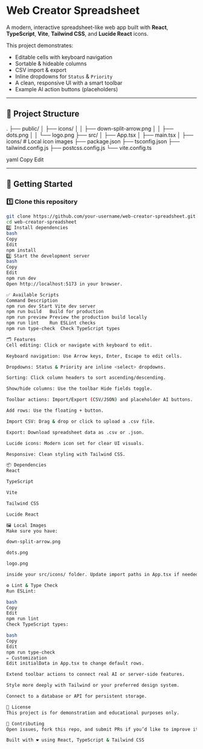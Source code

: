 # Web Creator Spreadsheet

A modern, interactive spreadsheet-like web app built with **React**, **TypeScript**, **Vite**, **Tailwind CSS**, and **Lucide React** icons.

This project demonstrates:
- Editable cells with keyboard navigation
- Sortable & hideable columns
- CSV import & export
- Inline dropdowns for `Status` & `Priority`
- A clean, responsive UI with a smart toolbar
- Example AI action buttons (placeholders)

---

## 📂 Project Structure

.
├── public/
│ ├── icons/
│ │ ├── down-split-arrow.png
│ │ ├── dots.png
│ │ └── logo.png
├── src/
│ ├── App.tsx
│ ├── main.tsx
│ ├── icons/ # Local icon images
├── package.json
├── tsconfig.json
├── tailwind.config.js
├── postcss.config.js
└── vite.config.ts

yaml
Copy
Edit

---

## 🚀 Getting Started

### 1️⃣ Clone this repository

```bash
git clone https://github.com/your-username/web-creator-spreadsheet.git
cd web-creator-spreadsheet
2️⃣ Install dependencies
bash
Copy
Edit
npm install
3️⃣ Start the development server
bash
Copy
Edit
npm run dev
Open http://localhost:5173 in your browser.

✅ Available Scripts
Command	Description
npm run dev	Start Vite dev server
npm run build	Build for production
npm run preview	Preview the production build locally
npm run lint	Run ESLint checks
npm run type-check	Check TypeScript types

🗂️ Features
Cell editing: Click or navigate with keyboard to edit.

Keyboard navigation: Use Arrow keys, Enter, Escape to edit cells.

Dropdowns: Status & Priority are inline <select> dropdowns.

Sorting: Click column headers to sort ascending/descending.

Show/hide columns: Use the toolbar Hide fields toggle.

Toolbar actions: Import/Export (CSV/JSON) and placeholder AI buttons.

Add rows: Use the floating + button.

Import CSV: Drag & drop or click to upload a .csv file.

Export: Download spreadsheet data as .csv or .json.

Lucide icons: Modern icon set for clear UI visuals.

Responsive: Clean styling with Tailwind CSS.

📦 Dependencies
React

TypeScript

Vite

Tailwind CSS

Lucide React

🖼️ Local Images
Make sure you have:

down-split-arrow.png

dots.png

logo.png

inside your src/icons/ folder. Update import paths in App.tsx if needed.

⚙️ Lint & Type Check
Run ESLint:

bash
Copy
Edit
npm run lint
Check TypeScript types:

bash
Copy
Edit
npm run type-check
✏️ Customization
Edit initialData in App.tsx to change default rows.

Extend toolbar actions to connect real AI or server-side features.

Style more deeply with Tailwind or your preferred design system.

Connect to a database or API for persistent storage.

📜 License
This project is for demonstration and educational purposes only.

🤝 Contributing
Open issues, fork this repo, and submit PRs if you’d like to improve it!

Built with ❤️ using React, TypeScript & Tailwind CSS
